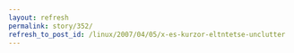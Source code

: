```yaml
---
layout: refresh
permalink: story/352/
refresh_to_post_id: /linux/2007/04/05/x-es-kurzor-eltntetse-unclutter
---
```

